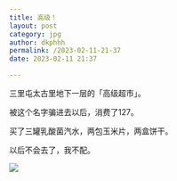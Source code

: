 ```yaml
---
title: 高级！
layout: post
category: jpg
author: dkphhh
permalink: /2023-02-11-21-37
date: 2023-02-11 21:37

---
```



三里屯太古里地下一层的「高级超市」。

被这个名字骗进去以后，消费了127。

买了三罐乳酸菌汽水，两包玉米片，两盒饼干。

以后不会去了，我不配。

![](https://cdn.jsdelivr.net/gh/dkphhh/img/imgformessage/20230211213611.jpg)
